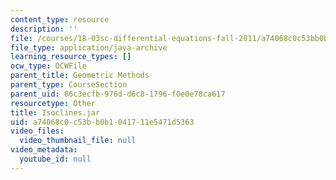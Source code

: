 ```yaml
---
content_type: resource
description: ''
file: /courses/18-03sc-differential-equations-fall-2011/a74068c0c53bb0b1041711e5471d5363_Isoclines.jar
file_type: application/java-archive
learning_resource_types: []
ocw_type: OCWFile
parent_title: Geometric Methods
parent_type: CourseSection
parent_uid: 86c3ecfb-976d-d6c8-1796-f0e0e78ca617
resourcetype: Other
title: Isoclines.jar
uid: a74068c0-c53b-b0b1-0417-11e5471d5363
video_files:
  video_thumbnail_file: null
video_metadata:
  youtube_id: null
---
```

